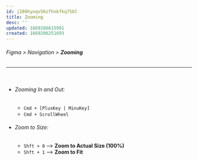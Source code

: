 ```yaml
---
id: j280hyoqv56zfhnkfkq75bl
title: Zooming
desc: ''
updated: 1669206615991
created: 1669206251693
---
```

###### Figma > Navigation > **Zooming**
--------------------------------------------------------------------------------
<br>

- ###### Zooming In and Out:
  - `Cmd + [PlusKey | MinuKey]`
  - `Cmd + ScrollWheel`

- ###### Zoom to Size:
  - `Shft + 0` --> **Zoom to Actual Size (100%)**
  - `Shft + 1` --> **Zoom to Fit**